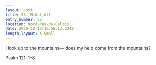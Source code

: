 ```yaml
---
layout: post
title: 55. Niðafjöll
entry_number: 55
location: Nord-Pas-de-Calais,
date: 2020-12-13T16:56:13.234Z
length_layout: X-Small
---
```

I look up to the mountains—
does my help come from the mountains?

Psalm 121: 1-8